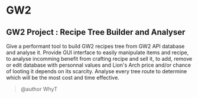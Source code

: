 GW2
===

GW2 Project : Recipe Tree Builder and Analyser
----------------------------------------------
Give a performant tool to build GW2 recipes tree from GW2 API database and analyse it.
Provide GUI interface to easily manipulate items and recipe, to analyse incomming benefit from crafting recipe and sell it, to add, remove or edit database with personnal values and Lion's Arch price and/or chance of looting it depends on its scarcity.
Analyse every tree route to determine which will be the most cost and time effective.

> @author WhyT

